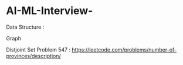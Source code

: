 # AI-ML-Interview-



Data Structure : 


Graph

Distjoint Set
Problem 547 : https://leetcode.com/problems/number-of-provinces/description/

